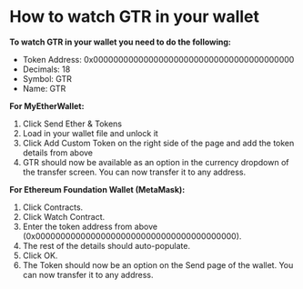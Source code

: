 # How to watch GTR in your wallet

**To watch GTR in your wallet you need to do the following:**
- Token Address: 0x0000000000000000000000000000000000000000
- Decimals: 18
- Symbol: GTR
- Name: GTR

**For MyEtherWallet:**
1. Click Send Ether & Tokens
2. Load in your wallet file and unlock it
3. Click Add Custom Token on the right side of the page and add the token details from
above
4. GTR should now be available as an option in the currency dropdown of the transfer
screen. You can now transfer it to any address.

**For Ethereum Foundation Wallet (MetaMask):**
1. Click Contracts.
2. Click Watch Contract.
3. Enter the token address from above (0x0000000000000000000000000000000000000000).
4. The rest of the details should auto-populate.
5. Click OK.
6. The Token should now be an option on the Send page of the wallet. You can now transfer
it to any address.
